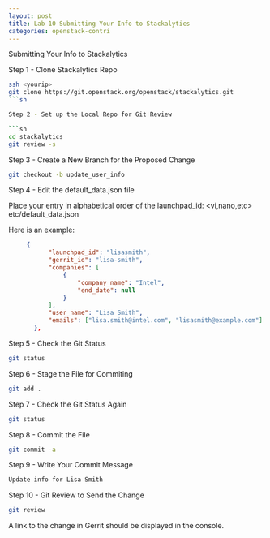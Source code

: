 ```yaml
---
layout: post
title: Lab 10 Submitting Your Info to Stackalytics
categories: openstack-contri
---
```


Submitting Your Info to Stackalytics

Step 1 - Clone Stackalytics Repo

```sh
ssh <yourip>
git clone https://git.openstack.org/openstack/stackalytics.git
```sh

Step 2 - Set up the Local Repo for Git Review

```sh
cd stackalytics
git review -s
```

Step 3 - Create a New Branch for the Proposed Change

```sh
git checkout -b update_user_info
```

Step 4 - Edit the default_data.json file

Place your entry in alphabetical order of the launchpad_id: <vi,nano,etc> etc/default_data.json

Here is an example:

```json
     {
           "launchpad_id": "lisasmith",
           "gerrit_id": "lisa-smith",
           "companies": [
               {
                   "company_name": "Intel",
                   "end_date": null
               }
           ],
           "user_name": "Lisa Smith",
           "emails": ["lisa.smith@intel.com", "lisasmith@example.com"]
       },
```

Step 5 - Check the Git Status

```sh
git status
```

Step 6 - Stage the File for Commiting

```sh
git add .
```

Step 7 - Check the Git Status Again

```sh
git status
```

Step 8 - Commit the File

```sh
git commit -a
```

Step 9 - Write Your Commit Message

```sh
Update info for Lisa Smith
```

Step 10 - Git Review to Send the Change

```sh
git review
```

A link to the change in Gerrit should be displayed in the console.


   

